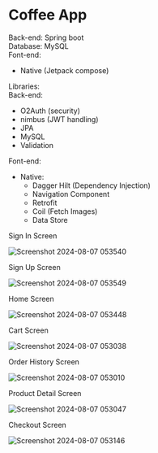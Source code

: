 
# Coffee App

<p>
Back-end: Spring boot <br>
Database: MySQL <br>
Font-end: <br> 
<ul>
  <li>Native (Jetpack compose)</li>
</ul>
</p>
Libraries: <br>
Back-end: <br>
<ul>
  <li>O2Auth (security)</li>
  <li>nimbus (JWT handling)</li>
  <li>JPA</li>
  <li>MySQL</li>
  <li>Validation</li>
</ul>

Font-end: <br>
- Native:
  <ul>
    <li>Dagger Hilt (Dependency Injection)</li>
    <li>Navigation Component</li>
    <li> Retrofit</li>
    <li> Coil (Fetch Images)</li>
    <li> Data Store</li>
  </ul>

Sign In Screen

![Screenshot 2024-08-07 053540](https://github.com/user-attachments/assets/f9e9e0b8-5775-450c-a1e1-da87abc04237)

Sign Up Screen

![Screenshot 2024-08-07 053549](https://github.com/user-attachments/assets/43566c75-5cad-4af3-a1cc-643c98993103)

Home Screen

![Screenshot 2024-08-07 053448](https://github.com/user-attachments/assets/5539ab55-516c-470c-bd79-375441ec9ecd)

Cart Screen

![Screenshot 2024-08-07 053038](https://github.com/user-attachments/assets/c57159fe-3b46-4784-94a9-0e022aa17533)

Order History Screen

![Screenshot 2024-08-07 053010](https://github.com/user-attachments/assets/9b63ee9c-ae67-49dc-a946-320d91a26830)

Product Detail Screen

![Screenshot 2024-08-07 053047](https://github.com/user-attachments/assets/c4fcc9f5-a948-4394-9a30-5c230122f62a)

Checkout Screen

![Screenshot 2024-08-07 053146](https://github.com/user-attachments/assets/ca303a36-3a3c-4520-9fd1-3c90932a0c27)
